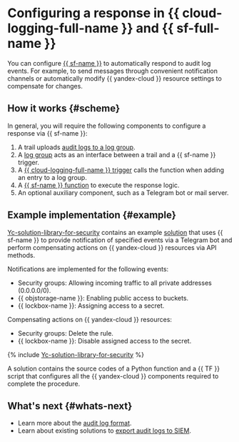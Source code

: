 # Configuring a response in {{ cloud-logging-full-name }} and {{ sf-full-name }}

You can configure [{{ sf-name }}](../../functions/) to automatically respond to audit log events. For example, to send messages through convenient notification channels or automatically modify {{ yandex-cloud }} resource settings to compensate for changes.

## How it works {#scheme}

In general, you will require the following components to configure a response via {{ sf-name }}:

1. A trail uploads [audit logs to a log group](../operations/export-cloud-logging.md).
2. A [log group](../../logging/concepts/log-group.md) acts as an interface between a trail and a {{ sf-name }} trigger.
3. A [{{ cloud-logging-full-name }} trigger](../../functions/concepts/trigger/cloud-logging-trigger.md) calls the function when adding an entry to a log group.
4. A [{{ sf-name }} function](../../functions/concepts/function.md) to execute the response logic.
5. An optional auxiliary component, such as a Telegram bot or mail server.

## Example implementation {#example}

[Yc-solution-library-for-security](https://github.com/yandex-cloud/yc-solution-library-for-security) contains an example [solution](https://github.com/yandex-cloud/yc-solution-library-for-security/tree/master/auditlogs/trails-function-detector) that uses {{ sf-name }} to provide notification of specified events via a Telegram bot and perform compensating actions on {{ yandex-cloud }} resources via API methods.

Notifications are implemented for the following events:
* Security groups: Allowing incoming traffic to all private addresses (0.0.0.0/0).
* {{ objstorage-name }}: Enabling public access to buckets.
* {{ lockbox-name }}: Assigning access to a secret.

Compensating actions on {{ yandex-cloud }} resources:
* Security groups: Delete the rule.
* {{ lockbox-name }}: Disable assigned access to the secret.

{% include [Yc-solution-library-for-security](../../_includes/security-solution-library.md) %}

A solution contains the source codes of a Python function and a {{ TF }} script that configures all the {{ yandex-cloud }} components required to complete the procedure.

## What's next {#whats-next}

* Learn more about the [audit log format](../concepts/format.md).
* Learn about existing solutions to [export audit logs to SIEM](../concepts/export-siem.md).
